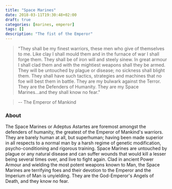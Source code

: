 ```yaml
---
title: "Space Marines"
date: 2018-03-11T19:30:48+02:00
draft: true
categories: [marines, emperor]
tags: []
description: "The fist of the Emperor"
---
```

> "They shall be my finest warriors, these men who give of themselves to me. Like clay I shall mould them and in the furnace of war I shall forge them. They shall be of iron will and steely sinew. In great armour I shall clad them and with the mightiest weapons shall they be armed. They will be untouched by plague or disease; no sickness shall blight them. They shall have such tactics, strategies and machines that no foe will best them in battle. They are my bulwark against the Terror. They are the Defenders of Humanity. They are my Space Marines...and they shall know no fear."

> -- The Emperor of Mankind

### About
The Space Marines or Adeptus Astartes are foremost amongst the defenders of humanity, the greatest of the Emperor of Mankind's warriors. They are barely human at all, but superhuman; having been made superior in all respects to a normal man by a harsh regime of genetic modification, psycho-conditioning and rigorous training. Space Marines are untouched by plague or any natural disease and can suffer wounds that would kill a lesser being several times over, and live to fight again. Clad in ancient Power Armour and wielding the most potent weapons known to Man, the Space Marines are terrifying foes and their devotion to the Emperor and the Imperium of Man is unyielding. They are the God-Emperor's Angels of Death, and they know no fear.
